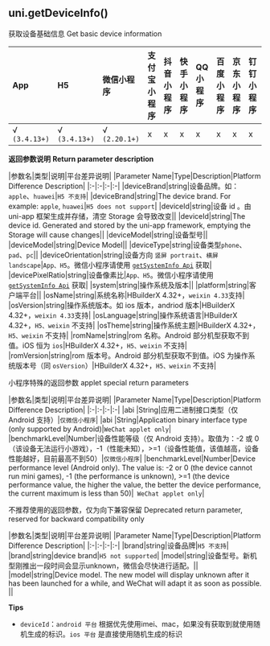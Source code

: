 ## uni.getDeviceInfo()

获取设备基础信息
Get basic device information

|App|H5|微信小程序|支付宝小程序|抖音小程序|快手小程序|QQ小程序|百度小程序|京东小程序|钉钉小程序|飞书小程序|元服务|
|:-|:-|:-|:-|:-|:-|:-|:-|:-|:-|:-|:-:|
|√ `(3.4.13+)`|√ `(3.4.13+)`|√ `(2.20.1+)`|x|x|x|x|x|x|x|x|x|

<!-- UNIAPPAPIJSON.getDeviceInfo.compatibility -->

**返回参数说明**
**Return parameter description**

|参数名|类型|说明|平台差异说明|
|Parameter Name|Type|Description|Platform Difference Description|
|:-|:-|:-|:-|
|deviceBrand|string|设备品牌。如：`apple`、`huawei`|`H5 不支持`|
|deviceBrand|string|The device brand. For example: `apple`, `huawei`|`H5 does not support`|
|deviceId|string|设备 id	。由 uni-app 框架生成并存储，清空 Storage 会导致改变||
|deviceId|string|The device id. Generated and stored by the uni-app framework, emptying the Storage will cause changes||
|deviceModel|string|设备型号||
|deviceModel|string|Device Model||
|deviceType|string|设备类型`phone`、`pad`、`pc`||
|deviceOrientation|string|设备方向 `竖屏 portrait`、`横屏 landscape`|`App、H5`。微信小程序请使用 [`getSystemInfo Api`](/api/system/info.html) 获取|
|devicePixelRatio|string|设备像素比|`App、H5`。微信小程序请使用 [`getSystemInfo Api`](/api/system/info.html) 获取|
|system|string|操作系统及版本||
|platform|string|客户端平台||
|osName|string|系统名称|HBuilderX 4.32+，`weixin 4.33`支持|
|osVersion|string|操作系统版本。如 ios 版本，andriod 版本|HBuilderX 4.32+，`weixin 4.33`支持|
|osLanguage|string|操作系统语言|HBuilderX 4.32+，`H5、weixin` 不支持|
|osTheme|string|操作系统主题|HBuilderX 4.32+，`H5、weixin` 不支持|
|romName|string|rom 名称。Android 部分机型获取不到值。iOS 恒为 `ios`|HBuilderX 4.32+，`H5、weixin` 不支持|
|romVersion|string|rom 版本号。Android 部分机型获取不到值。iOS 为操作系统版本号（同 `osVersion`）|HBuilderX 4.32+，`H5、weixin` 不支持|

小程序特殊的返回参数
applet special return parameters

|参数名|类型|说明|平台差异说明|
|Parameter Name|Type|Description|Platform Difference Description|
|:-|:-|:-|:-|
|abi	|String|应用二进制接口类型（仅 Android 支持）|`仅微信小程序`|
|abi |String|Application binary interface type (only supported by Android)|`WeChat applet only`|
|benchmarkLevel|Number|设备性能等级（仅 Android 支持）。取值为：-2 或 0（该设备无法运行小游戏），-1（性能未知），>=1（设备性能值，该值越高，设备性能越好，目前最高不到50）|`仅微信小程序`|
|benchmarkLevel|Number|Device performance level (Android only). The value is: -2 or 0 (the device cannot run mini games), -1 (the performance is unknown), >=1 (the device performance value, the higher the value, the better the device performance, the current maximum is less than 50)|` WeChat applet only`|

不推荐使用的返回参数，仅为向下兼容保留
Deprecated return parameter, reserved for backward compatibility only

|参数名|类型|说明|平台差异说明|
|Parameter Name|Type|Description|Platform Difference Description|
|:-|:-|:-|:-|
|brand|string|设备品牌|`H5 不支持`|
|brand|string|device brand|`H5 not supported`|
|model|string|设备型号。新机型刚推出一段时间会显示unknown，微信会尽快进行适配。||
|model|string|Device model. The new model will display unknown after it has been launched for a while, and WeChat will adapt it as soon as possible. ||

<!-- UNIAPPAPIJSON.getDeviceInfo.returnValue -->

**Tips**
- `deviceId`：`android 平台` 根据优先使用imei、mac，如果没有获取到就使用随机生成的标识。`ios 平台` 是直接使用随机生成的标识
